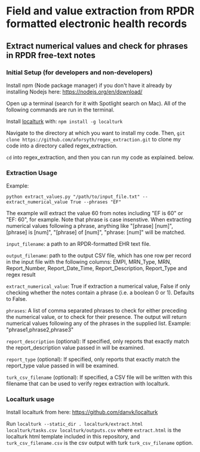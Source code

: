 # Field and value extraction from RPDR formatted electronic health records

## Extract numerical values and check for phrases in RPDR free-text notes

### Initial Setup (for developers and non-developers)

Install npm (Node package manager) if you don't have it already by installing Nodejs here: https://nodejs.org/en/download/

Open up a terminal (search for it with Spotlight search on Mac). All of the following commands are run in the terminal.

Install [localturk](https://github.com/danvk/localturk) with: `npm install -g localturk`

Navigate to the directory at which you want to install my code. Then, `git clone https://github.com/aforsyth/regex_extraction.git` to clone my code into a directory called regex_extraction.

`cd` into regex_extraction, and then you can run my code as explained. below.

### Extraction Usage

Example:

`python extract_values.py "/path/to/input_file.txt" --extract_numerical_value True --phrases "EF"`

The example will extract the value 60 from notes including "EF is 60" or "EF: 60", for example. Note that phrase is case insenstive. When extracting numerical values following a phrase, anything like "[phrase] [num]", [phrase] is [num]", "[phrase] of [num]", "phrase: [num]" will be matched.

`input_filename`: a path to an RPDR-formatted EHR text file.

`output_filename`: path to the output CSV file, which has one row per record in the input file with the following columns: EMPI, MRN_Type, MRN, Report_Number, Report_Date_Time, Report_Description, Report_Type and regex result

`extract_numerical_value`: True if extraction a numerical value, False if only checking whether the notes contain a phrase (i.e. a boolean 0 or 1). Defaults to False.

`phrases`: A list of comma separated phrases to check for either preceding the numerical value, or to check for their presence. The output will return numerical values following
any of the phrases in the supplied list. Example: "phrase1,phrase2,phrase3"

`report_description` (optional): If specified, only reports that exactly match the report_description value passed in will be examined.

`report_type` (optional): If specified, only reports that exactly match the report_type value passed in will be examined.

`turk_csv_filename` (optional): If specified, a CSV file will be written with
this filename that can be used to verify regex extraction with localturk.

### Localturk usage

Install localturk from here: https://github.com/danvk/localturk

Run `localturk --static_dir . localturk/extract.html localturk/tasks.csv localturk/outputs.csv` where `extract.html` is the localturk html template included in this repository, and `turk_csv_filename.csv` is the csv output with turk `turk_csv_filename` option.
